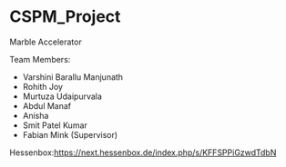 # CSPM_Project
Marble Accelerator

Team Members:

- Varshini Barallu Manjunath
- Rohith Joy
- Murtuza Udaipurvala
- Abdul Manaf 
- Anisha
- Smit Patel Kumar
- Fabian Mink (Supervisor)


Hessenbox:https://next.hessenbox.de/index.php/s/KFFSPPiGzwdTdbN
